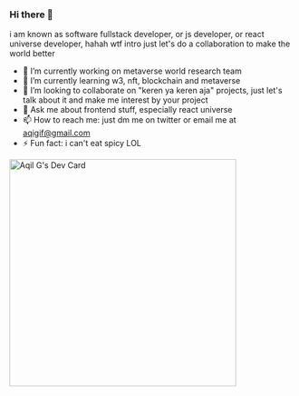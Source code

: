 ### Hi there 👋

i am known as software fullstack developer, or js developer, or react universe developer, hahah wtf intro just let's do a collaboration to make the world better


- 🔭 I’m currently working on metaverse world research team
- 🌱 I’m currently learning w3, nft, blockchain and metaverse
- 👯 I’m looking to collaborate on "keren ya keren aja" projects, just let's talk about it and make me interest by your project 
- 💬 Ask me about frontend stuff, especially react universe
- 📫 How to reach me: just dm me on twitter or email me at aqigif@gmail.com
- ⚡ Fun fact: i can't eat spicy LOL


<a href="https://app.daily.dev/aqigif"><img src="https://api.daily.dev/devcards/8b1594d5c4594962a10054e80e958df8.png?r=7c5" width="400" alt="Aqil G's Dev Card"/></a>
